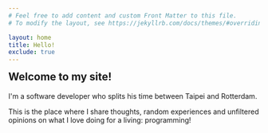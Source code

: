 ```yaml
---
# Feel free to add content and custom Front Matter to this file.
# To modify the layout, see https://jekyllrb.com/docs/themes/#overriding-theme-defaults

layout: home
title: Hello!
exclude: true
---
```


<h2 style="margin-top: 0px;" class="post-list-heading">Welcome to my site!</h2>

I'm a software developer who splits his time between Taipei and Rotterdam.

This is the place where I share thoughts, random experiences and unfiltered opinions on what I love doing for a living: programming!
